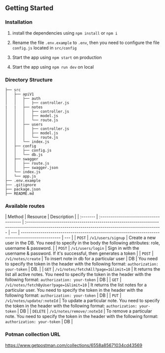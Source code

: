 ## Getting Started

### Installation

1. install the dependencies using `npm install` or `npm i`

2. Rename the file `.env.example` to `.env`, then you need to configure the file `config.js` located in `src/config`

3. Start the app using `npm start` on production

4. Start the app using `npm run dev` on local

### Directory Structure

```
├── src
│   ├── apiV1
│   │   ├── auth
│   │   │   ├── controller.js
|   |   ├── notes
│   │   │   ├── controller.js
│   │   │   ├── model.js
│   │   │   └── route.js
│   │   ├── users
│   │   │   ├── controller.js
│   │   │   ├── model.js
│   │   │   └── route.js
│   │   └── index.js
│   ├── config
│   │   ├── config.js
│   │   └── db.js
│   ├── swagger
│   │   ├── route.js
│   │   ├── swagger.json
│   └── index.js
│   └── app.js
├── .env.example
├── .gitignore
├── package.json
├── README.md
```

### Available routes

| Method   | Resource                                | Description                                                                                                                                         |
| :------- | :-------------------------------------- | :-------------------------------------------------------------------------------------------------------------------------------------------------- | --- | -------------------------------------------------------------------------------------------------- | --- |
| `POST`   | `/v1/users/signup`                      | Create a new user in the DB. You need to specify in the body the following attributes: role, username & password.                                   |
| `POST`   | `/v1/users/login`                       | Sign in with the username & password. If it's successful, then generates a token                                                                    |
| `POST`   | `/v1/notes/create`                      | To insert note in db for a particular user                                                                                                          | DB  | You need to specify the token in the header with the following format: `authorization: your-token` | DB. |
| `GET`    | `/v1/notes/fetchAll?page=1&limit=10`    | It returns the list all active notes. You need to specify the token in the header with the following format: `authorization: your-token`            | DB  |
| `GET`    | `/v1/notes/fetchByUser?page=1&limit=10` | It returns the list notes for a particular user. You need to specify the token in the header with the following format: `authorization: your-token` | DB  |
| `PUT`    | `/v1/notes/update/:noteId`              | To update a particular note. You need to specify the token in the header with the following format: `authorization: your-token`                     | DB  |
| `DELETE` | `/v1/notes/remove/:noteId`              | To remove a particular note. You need to specify the token in the header with the following format: `authorization: your-token`                     | DB  |

### Potman collection URL

https://www.getpostman.com/collections/6558a85671034cd43569
